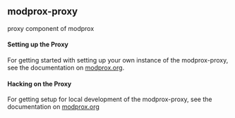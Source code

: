 ## modprox-proxy
proxy component of modprox

#### Setting up the Proxy
For getting started with setting up your own instance of the modprox-proxy,
see the documentation on [modprox.org](https://modprox.org/#starting).

#### Hacking on the Proxy
For getting setup for local development of the modprox-proxy,
see the documentation on [modprox.org](https://modprox.org/#contributing-hacking)
